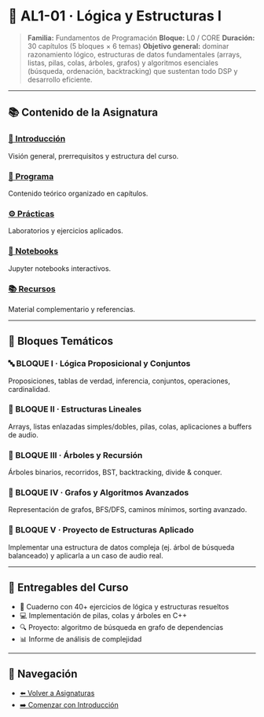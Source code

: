 # 🧩 AL1-01 · Lógica y Estructuras I

> **Familia:** Fundamentos de Programación
> **Bloque:** L0 / CORE
> **Duración:** 30 capítulos (5 bloques × 6 temas)
> **Objetivo general:** dominar razonamiento lógico, estructuras de datos fundamentales (arrays, listas, pilas, colas, árboles, grafos) y algoritmos esenciales (búsqueda, ordenación, backtracking) que sustentan todo DSP y desarrollo eficiente.

---

## 📚 Contenido de la Asignatura

### [📖 Introducción](introduccion.md)
Visión general, prerrequisitos y estructura del curso.

### [📝 Programa](programa/)
Contenido teórico organizado en capítulos.

### [⚙️ Prácticas](practicas/)
Laboratorios y ejercicios aplicados.

### [📓 Notebooks](notebooks/)
Jupyter notebooks interactivos.

### [📚 Recursos](recursos/)
Material complementario y referencias.

---

## 🎯 Bloques Temáticos

### 🔤 BLOQUE I · Lógica Proposicional y Conjuntos
Proposiciones, tablas de verdad, inferencia, conjuntos, operaciones, cardinalidad.

### 🔢 BLOQUE II · Estructuras Lineales
Arrays, listas enlazadas simples/dobles, pilas, colas, aplicaciones a buffers de audio.

### 🌳 BLOQUE III · Árboles y Recursión
Árboles binarios, recorridos, BST, backtracking, divide & conquer.

### 🔀 BLOQUE IV · Grafos y Algoritmos Avanzados
Representación de grafos, BFS/DFS, caminos mínimos, sorting avanzado.

### 🚀 BLOQUE V · Proyecto de Estructuras Aplicado
Implementar una estructura de datos compleja (ej. árbol de búsqueda balanceado) y aplicarla a un caso de audio real.

---

## 🧾 Entregables del Curso

- 📒 Cuaderno con 40+ ejercicios de lógica y estructuras resueltos
- 💻 Implementación de pilas, colas y árboles en C++
- 🔍 Proyecto: algoritmo de búsqueda en grafo de dependencias
- 📊 Informe de análisis de complejidad

---

## 🔗 Navegación

- [⬅️ Volver a Asignaturas](../)
- [➡️ Comenzar con Introducción](introduccion.md)
